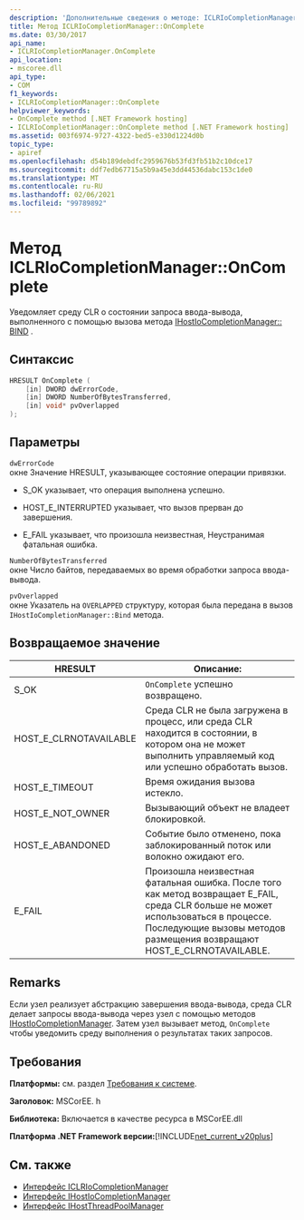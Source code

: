 ```yaml
---
description: 'Дополнительные сведения о методе: ICLRIoCompletionManager:: OnComplete'
title: Метод ICLRIoCompletionManager::OnComplete
ms.date: 03/30/2017
api_name:
- ICLRIoCompletionManager.OnComplete
api_location:
- mscoree.dll
api_type:
- COM
f1_keywords:
- ICLRIoCompletionManager::OnComplete
helpviewer_keywords:
- OnComplete method [.NET Framework hosting]
- ICLRIoCompletionManager::OnComplete method [.NET Framework hosting]
ms.assetid: 003f6974-9727-4322-bed5-e330d1224d0b
topic_type:
- apiref
ms.openlocfilehash: d54b189debdfc2959676b53fd3fb51b2c10dce17
ms.sourcegitcommit: ddf7edb67715a5b9a45e3dd44536dabc153c1de0
ms.translationtype: MT
ms.contentlocale: ru-RU
ms.lasthandoff: 02/06/2021
ms.locfileid: "99789892"
---
```

# <a name="iclriocompletionmanageroncomplete-method"></a>Метод ICLRIoCompletionManager::OnComplete

Уведомляет среду CLR о состоянии запроса ввода-вывода, выполненного с помощью вызова метода [IHostIoCompletionManager:: BIND](ihostiocompletionmanager-bind-method.md) .  
  
## <a name="syntax"></a>Синтаксис  
  
```cpp  
HRESULT OnComplete (  
    [in] DWORD dwErrorCode,  
    [in] DWORD NumberOfBytesTransferred,  
    [in] void* pvOverlapped  
);  
```  
  
## <a name="parameters"></a>Параметры  

 `dwErrorCode`  
 окне Значение HRESULT, указывающее состояние операции привязки.  
  
- S_OK указывает, что операция выполнена успешно.  
  
- HOST_E_INTERRUPTED указывает, что вызов прерван до завершения.  
  
- E_FAIL указывает, что произошла неизвестная, Неустранимая фатальная ошибка.  
  
 `NumberOfBytesTransferred`  
 окне Число байтов, передаваемых во время обработки запроса ввода-вывода.  
  
 `pvOverlapped`  
 окне Указатель на `OVERLAPPED` структуру, которая была передана в вызов `IHostIoCompletionManager::Bind` метода.  
  
## <a name="return-value"></a>Возвращаемое значение  
  
|HRESULT|Описание:|  
|-------------|-----------------|  
|S_OK|`OnComplete` успешно возвращено.|  
|HOST_E_CLRNOTAVAILABLE|Среда CLR не была загружена в процесс, или среда CLR находится в состоянии, в котором она не может выполнить управляемый код или успешно обработать вызов.|  
|HOST_E_TIMEOUT|Время ожидания вызова истекло.|  
|HOST_E_NOT_OWNER|Вызывающий объект не владеет блокировкой.|  
|HOST_E_ABANDONED|Событие было отменено, пока заблокированный поток или волокно ожидают его.|  
|E_FAIL|Произошла неизвестная фатальная ошибка. После того как метод возвращает E_FAIL, среда CLR больше не может использоваться в процессе. Последующие вызовы методов размещения возвращают HOST_E_CLRNOTAVAILABLE.|  
  
## <a name="remarks"></a>Remarks  

 Если узел реализует абстракцию завершения ввода-вывода, среда CLR делает запросы ввода-вывода через узел с помощью методов [IHostIoCompletionManager](ihostiocompletionmanager-interface.md). Затем узел вызывает метод, `OnComplete` чтобы уведомить среду выполнения о результатах таких запросов.  
  
## <a name="requirements"></a>Требования  

 **Платформы:** см. раздел [Требования к системе](../../get-started/system-requirements.md).  
  
 **Заголовок:** MSCorEE. h  
  
 **Библиотека:** Включается в качестве ресурса в MSCorEE.dll  
  
 **Платформа .NET Framework версии:**[!INCLUDE[net_current_v20plus](../../../../includes/net-current-v20plus-md.md)]  
  
## <a name="see-also"></a>См. также

- [Интерфейс ICLRIoCompletionManager](iclriocompletionmanager-interface.md)
- [Интерфейс IHostIoCompletionManager](ihostiocompletionmanager-interface.md)
- [Интерфейс IHostThreadPoolManager](ihostthreadpoolmanager-interface.md)
